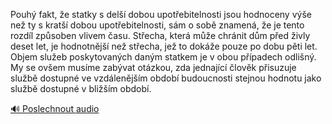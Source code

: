 
Pouhý fakt, že statky s delší dobou upotřebitelnosti jsou hodnoceny výše než ty s kratší dobou upotřebitelnosti, sám o sobě znamená, že je tento rozdíl způsoben vlivem času. Střecha, která může chránit dům před živly deset let, je hodnotnější než střecha, jež to dokáže pouze po dobu pěti let. Objem služeb poskytovaných daným statkem je v obou případech odlišný. My se ovšem musíme zabývat otázkou, zda jednající člověk přisuzuje službě dostupné ve vzdálenějším období budoucnosti stejnou hodnotu jako službě dostupné v bližším období.

[🔊 Poslechnout audio](/data/7-paragraphs/audio/chapter_87/para_005-Pouh-fakt-e-statky-s-del-dobou-upotebitelnos.mp3)
